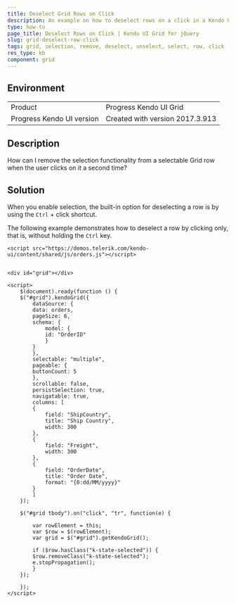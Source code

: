 ```yaml
---
title: Deselect Grid Rows on Click
description: An example on how to deselect rows on a click in a Kendo UI Grid.
type: how-to
page_title: Deselect Rows on Click | Kendo UI Grid for jQuery
slug: grid-deselect-row-click
tags: grid, selection, remove, deselect, unselect, select, row, click
res_type: kb
component: grid
---
```


## Environment

<table>
 <tr>
  <td>Product</td>
  <td>Progress Kendo UI Grid</td>
 </tr>
 <tr>
  <td>Progress Kendo UI version</td>
  <td>Created with version 2017.3.913</td>
 </tr>
</table>

## Description

How can I remove the selection functionality from a selectable Grid row when the user clicks on it a second time?

## Solution

When you enable selection, the built-in option for deselecting a row is by using the `Ctrl` + click shortcut.

The following example demonstrates how to deselect a row by clicking only, that is, without holding the `Ctrl` key.

```dojo
<script src="https://demos.telerik.com/kendo-ui/content/shared/js/orders.js"></script>


<div id="grid"></div>

<script>
    $(document).ready(function () {
    $("#grid").kendoGrid({
        dataSource: {
        data: orders,
        pageSize: 6,
        schema: {
            model: {
            id: "OrderID"
            }
        }
        },
        selectable: "multiple",
        pageable: {
        buttonCount: 5
        },
        scrollable: false,
        persistSelection: true,
        navigatable: true,
        columns: [
        {
            field: "ShipCountry",
            title: "Ship Country",
            width: 300
        },
        {
            field: "Freight",
            width: 300
        },
        {
            field: "OrderDate",
            title: "Order Date",
            format: "{0:dd/MM/yyyy}"
        }
        ]
    });

    $("#grid tbody").on("click", "tr", function(e) {

        var rowElement = this;
        var $row = $(rowElement);
        var grid = $("#grid").getKendoGrid();

        if ($row.hasClass("k-state-selected")) {
        $row.removeClass("k-state-selected");
        e.stopPropagation();
        }
    });

    });
</script>
```
